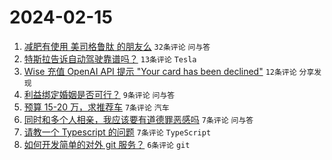 # 2024-02-15

1. [减肥有使用 美司格鲁肽 的朋友么](https://www.v2ex.com/t/1015678) `32条评论` `问与答`
1. [特斯拉告诉自动驾驶靠谱吗？](https://www.v2ex.com/t/1015687) `13条评论` `Tesla`
1. [Wise 充值 OpenAI API 提示 "Your card has been declined"](https://www.v2ex.com/t/1015685) `12条评论` `分享发现`
1. [利益绑定婚姻是否可行？](https://www.v2ex.com/t/1015705) `9条评论` `问与答`
1. [预算 15-20 万，求推荐车](https://www.v2ex.com/t/1015692) `7条评论` `汽车`
1. [同时和多个人相亲，我应该要有道德罪恶感吗](https://www.v2ex.com/t/1015688) `7条评论` `问与答`
1. [请教一个 Typescript 的问题](https://www.v2ex.com/t/1015681) `7条评论` `TypeScript`
1. [如何开发简单的对外 git 服务？](https://www.v2ex.com/t/1015682) `6条评论` `git`
